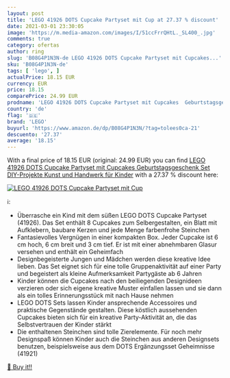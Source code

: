 ```yaml
---
layout: post
title: 'LEGO 41926 DOTS Cupcake Partyset mit Cup at 27.37 % discount'
date: 2021-03-01 23:30:05
image: 'https://m.media-amazon.com/images/I/51ccFrrQHtL._SL400_.jpg'
comments: true
category: ofertas
author: ring
slug: 'B08G4P1N3N-de LEGO 41926 DOTS Cupcake Partyset mit Cupcakes...'
sku: 'B08G4P1N3N-de'
tags: [ 'lego', ]
actualPrice: 18.15 EUR
currency: EUR
price: 18.15
comparePrice: 24.99 EUR
prodname: 'LEGO 41926 DOTS Cupcake Partyset mit Cupcakes  Geburtstagsgeschenk Set  DIY-Projekte  Kunst und Handwerk für Kinder'
country: 'de'
flag: '🇩🇪'
brand: 'LEGO'
buyurl: 'https://www.amazon.de/dp/B08G4P1N3N/?tag=tolees0ca-21'
descuento: '27.37'
average: '18.15'
---
```


With a final price of 18.15 EUR (original: 24.99 EUR) you can find [LEGO 41926 DOTS Cupcake Partyset mit Cupcakes  Geburtstagsgeschenk Set  DIY-Projekte  Kunst und Handwerk für Kinder](https://www.amazon.de/dp/B08G4P1N3N/?tag=tolees0ca-21) with a  27.37 % discount here:

[![LEGO 41926 DOTS Cupcake Partyset mit Cup](https://m.media-amazon.com/images/I/51ccFrrQHtL._SL400_.jpg)](https://www.amazon.de/dp/B08G4P1N3N/?tag=tolees0ca-21)

ℹ️:

- Überrasche ein Kind mit dem süßen LEGO DOTS Cupcake Partyset (41926). Das Set enthält 8 Cupcakes zum Selbergestalten, ein Blatt mit Aufklebern, baubare Kerzen und jede Menge farbenfrohe Steinchen
- Fantasievolles Vergnügen in einer kompakten Box. Jeder Cupcake ist 6 cm hoch, 6 cm breit und 3 cm tief. Er ist mit einer abnehmbaren Glasur versehen und enthält ein Geheimfach
- Designbegeisterte Jungen und Mädchen werden diese kreative Idee lieben. Das Set eignet sich für eine tolle Gruppenaktivität auf einer Party und begeistert als kleine Aufmerksamkeit Partygäste ab 6 Jahren
- Kinder können die Cupcakes nach den beiliegenden Designideen verzieren oder sich eigene kreative Muster einfallen lassen und sie dann als ein tolles Erinnerungsstück mit nach Hause nehmen
- LEGO DOTS Sets lassen Kinder ansprechende Accessoires und praktische Gegenstände gestalten. Diese köstlich aussehenden Cupcakes bieten sich für ein kreative Party-Aktivität an, die das Selbstvertrauen der Kinder stärkt
- Die enthaltenen Steinchen sind tolle Zierelemente. Für noch mehr Designspaß können Kinder auch die Steinchen aus anderen Designsets benutzen, beispielsweise aus dem DOTS Ergänzungsset Geheimnisse (41921)

[🛒 Buy it!!](https://www.amazon.de/dp/B08G4P1N3N/?tag=tolees0ca-21)
